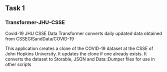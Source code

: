 ## Task 1
### Transformer-JHU-CSSE
Covid-19  JHU CSSE Data Transformer
converts daily updated data obtained from 
CSSEGISandData/COVID-19

This application creates a clone of the COVID-19 dataset at the CSSE
of John Hopkins University. It updates the clone if one already exists.
It converts the dataset to Storable, JSON and Data::Dumper files
for use in other scripts
